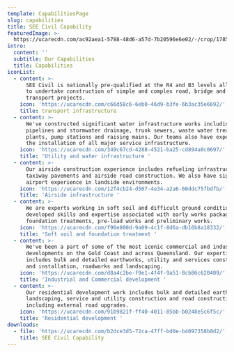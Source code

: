 ```yaml
---
template: CapabilitiesPage
slug: capabilities
title: SEE Civil Capability
featuredImage: >-
  https://ucarecdn.com/ac92aea1-5788-48d6-a57d-7b20596e6e02/-/crop/1785x635/0,353/-/preview/
intro:
  content: ''
  subtitle: Our Capabilities
  title: Capabilities
iconList:
  - content: >-
      SEE Civil is nationally pre-qualified at the R4 and B3 levels allowing up
      to undertake construction of simple and complex road, bridge and other
      transport projects.
    icon: 'https://ucarecdn.com/c66d58c6-6eb0-46d9-b3fe-6b3ac35e6692/'
    title: transport infrastructure
  - content: >-
      We've constructed significant water infrastructure works including
      pipelines and stormwater drainage, trunk sewers, waste water treatment
      plants, pump stations and raising mains. Our teams also have experience in
      the installation of all major service infrastructure.
    icon: 'https://ucarecdn.com/349c67cd-4288-4521-ba25-cd894a0c0697/'
    title: 'Utility and water infrastructure '
  - content: >-
      Our airside construction experience includes refueling infrastructure,
      taxiway pavements and airside road construction. We also have significant
      airport experience in landside environments.
    icon: 'https://ucarecdn.com/12f4cb24-d507-4e34-a2a6-60ddc75fbdfb/'
    title: 'Airside infrastructure '
  - content: >-
      We are experts working in soft soil and difficult ground conditions. We've
      developed skills and expertise associated with early works packages,
      foundation treatments, pre-load works and preliminary works.
    icon: 'https://ucarecdn.com/f96e800d-9a09-4c1f-8d6a-db16b8a18332/'
    title: 'Soft soil and foundation treatment '
  - content: >-
      We've been a part of some of the most iconic commercial and industrial
      developments on the Gold Coast and across Queensland. Our expertise
      includes bulk and detailed earthworks, utility and services construction
      and installation, roadworks and landscaping.
    icon: 'https://ucarecdn.com/d8a4c2be-f9e1-4f4f-9a51-8cb86c620409/'
    title: 'Industrial and Commercial development '
  - content: >-
      Our residential development work includes bulk and detailed earthworks,
      landscaping, service and utility construction and road construction,
      including external road upgrades.
    icon: 'https://ucarecdn.com/91b9821f-ff40-4011-85bb-b0248e5c6f5c/'
    title: 'Residential development '
downloads:
  - file: 'https://ucarecdn.com/b2dce3d5-72ca-47ff-bd0e-b4097358b0d2/'
    title: SEE Civil Capability
---
```


